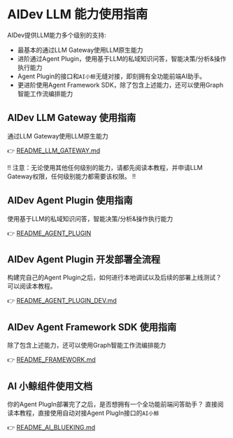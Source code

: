 # AIDev LLM 能力使用指南

AIDev提供LLM能力多个级别的支持:

- 最基本的通过LLM Gateway使用LLM原生能力
- 进阶通过Agent Plugin，使用基于LLM的私域知识问答，智能决策/分析&操作执行能力
- Agent Plugin的接口和`AI小鲸`无缝对接，即刻拥有全功能前端AI助手。
- 更进阶使用Agent Framework SDK，除了包含上述能力，还可以使用Graph智能工作流编排能力

## AIDev LLM Gateway 使用指南

通过LLM Gateway使用LLM原生能力

👉 [README_LLM_GATEWAY.md](https://git.woa.com/bkdevtool/agent_plugin/blob/master/README_LLM_GATEWAY.md)

!! 注意：无论使用其他任何级别的能力，请都先阅读本教程，并申请LLM Gateway权限，任何级别能力都需要该权限。 !! 

## AIDev Agent Plugin 使用指南

使用基于LLM的私域知识问答，智能决策/分析&操作执行能力

👉 [README_AGENT_PLUGIN](https://git.woa.com/bkdevtool/agent_plugin/blob/master/README_AGENT_PLUGIN.md)

## AIDev Agent Plugin 开发部署全流程

构建完自己的Agent Plugin之后，如何进行本地调试以及后续的部署上线测试？可以阅读本教程。

👉 [README_AGENT_PLUGIN_DEV.md](https://git.woa.com/bkdevtool/agent_plugin/blob/master/README_AGENT_PLUGIN_DEV.md)

## AIDev Agent Framework SDK 使用指南

除了包含上述能力，还可以使用Graph智能工作流编排能力

👉 [README_FRAMEWORK.md](https://git.woa.com/bkdevtool/agent_plugin/blob/master/README_FRAMEWORK.md)

## AI 小鲸组件使用文档

你的Agent PlugIn部署完了之后，是否想拥有一个全功能前端问答助手？
直接阅读本教程，直接使用自动对接Agent PlugIn接口的`AI小鲸`

👉 [README_AI_BLUEKING.md](https://git.woa.com/bkdevtool/agent_plugin/blob/master/README_AI_BLUEKING.md)

